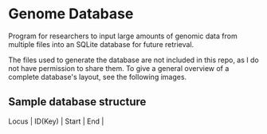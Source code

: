 # Genome Database
Program for researchers to input large amounts of genomic data from multiple files into an SQLite database for future retrieval.

The files used to generate the database are not included in this repo, as I do not have permission to share them. To give a general overview of a complete database's layout, see the following images.

## Sample database structure

Locus
| ID(Key)       | Start         | End   |
